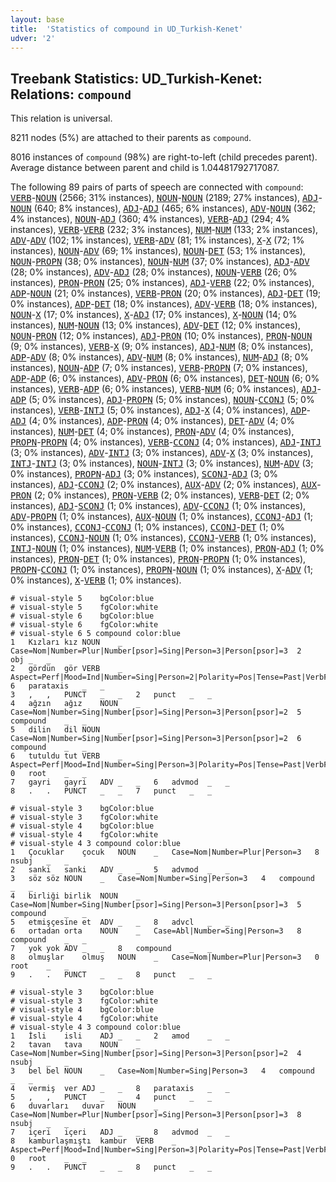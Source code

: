 ```yaml
---
layout: base
title:  'Statistics of compound in UD_Turkish-Kenet'
udver: '2'
---
```


## Treebank Statistics: UD_Turkish-Kenet: Relations: `compound`

This relation is universal.

8211 nodes (5%) are attached to their parents as `compound`.

8016 instances of `compound` (98%) are right-to-left (child precedes parent).
Average distance between parent and child is 1.04481792717087.

The following 89 pairs of parts of speech are connected with `compound`: <tt><a href="tr_kenet-pos-VERB.html">VERB</a></tt>-<tt><a href="tr_kenet-pos-NOUN.html">NOUN</a></tt> (2566; 31% instances), <tt><a href="tr_kenet-pos-NOUN.html">NOUN</a></tt>-<tt><a href="tr_kenet-pos-NOUN.html">NOUN</a></tt> (2189; 27% instances), <tt><a href="tr_kenet-pos-ADJ.html">ADJ</a></tt>-<tt><a href="tr_kenet-pos-NOUN.html">NOUN</a></tt> (640; 8% instances), <tt><a href="tr_kenet-pos-ADJ.html">ADJ</a></tt>-<tt><a href="tr_kenet-pos-ADJ.html">ADJ</a></tt> (465; 6% instances), <tt><a href="tr_kenet-pos-ADV.html">ADV</a></tt>-<tt><a href="tr_kenet-pos-NOUN.html">NOUN</a></tt> (362; 4% instances), <tt><a href="tr_kenet-pos-NOUN.html">NOUN</a></tt>-<tt><a href="tr_kenet-pos-ADJ.html">ADJ</a></tt> (360; 4% instances), <tt><a href="tr_kenet-pos-VERB.html">VERB</a></tt>-<tt><a href="tr_kenet-pos-ADJ.html">ADJ</a></tt> (294; 4% instances), <tt><a href="tr_kenet-pos-VERB.html">VERB</a></tt>-<tt><a href="tr_kenet-pos-VERB.html">VERB</a></tt> (232; 3% instances), <tt><a href="tr_kenet-pos-NUM.html">NUM</a></tt>-<tt><a href="tr_kenet-pos-NUM.html">NUM</a></tt> (133; 2% instances), <tt><a href="tr_kenet-pos-ADV.html">ADV</a></tt>-<tt><a href="tr_kenet-pos-ADV.html">ADV</a></tt> (102; 1% instances), <tt><a href="tr_kenet-pos-VERB.html">VERB</a></tt>-<tt><a href="tr_kenet-pos-ADV.html">ADV</a></tt> (81; 1% instances), <tt><a href="tr_kenet-pos-X.html">X</a></tt>-<tt><a href="tr_kenet-pos-X.html">X</a></tt> (72; 1% instances), <tt><a href="tr_kenet-pos-NOUN.html">NOUN</a></tt>-<tt><a href="tr_kenet-pos-ADV.html">ADV</a></tt> (69; 1% instances), <tt><a href="tr_kenet-pos-NOUN.html">NOUN</a></tt>-<tt><a href="tr_kenet-pos-DET.html">DET</a></tt> (53; 1% instances), <tt><a href="tr_kenet-pos-NOUN.html">NOUN</a></tt>-<tt><a href="tr_kenet-pos-PROPN.html">PROPN</a></tt> (38; 0% instances), <tt><a href="tr_kenet-pos-NOUN.html">NOUN</a></tt>-<tt><a href="tr_kenet-pos-NUM.html">NUM</a></tt> (37; 0% instances), <tt><a href="tr_kenet-pos-ADJ.html">ADJ</a></tt>-<tt><a href="tr_kenet-pos-ADV.html">ADV</a></tt> (28; 0% instances), <tt><a href="tr_kenet-pos-ADV.html">ADV</a></tt>-<tt><a href="tr_kenet-pos-ADJ.html">ADJ</a></tt> (28; 0% instances), <tt><a href="tr_kenet-pos-NOUN.html">NOUN</a></tt>-<tt><a href="tr_kenet-pos-VERB.html">VERB</a></tt> (26; 0% instances), <tt><a href="tr_kenet-pos-PRON.html">PRON</a></tt>-<tt><a href="tr_kenet-pos-PRON.html">PRON</a></tt> (25; 0% instances), <tt><a href="tr_kenet-pos-ADJ.html">ADJ</a></tt>-<tt><a href="tr_kenet-pos-VERB.html">VERB</a></tt> (22; 0% instances), <tt><a href="tr_kenet-pos-ADP.html">ADP</a></tt>-<tt><a href="tr_kenet-pos-NOUN.html">NOUN</a></tt> (21; 0% instances), <tt><a href="tr_kenet-pos-VERB.html">VERB</a></tt>-<tt><a href="tr_kenet-pos-PRON.html">PRON</a></tt> (20; 0% instances), <tt><a href="tr_kenet-pos-ADJ.html">ADJ</a></tt>-<tt><a href="tr_kenet-pos-DET.html">DET</a></tt> (19; 0% instances), <tt><a href="tr_kenet-pos-ADP.html">ADP</a></tt>-<tt><a href="tr_kenet-pos-DET.html">DET</a></tt> (18; 0% instances), <tt><a href="tr_kenet-pos-ADV.html">ADV</a></tt>-<tt><a href="tr_kenet-pos-VERB.html">VERB</a></tt> (18; 0% instances), <tt><a href="tr_kenet-pos-NOUN.html">NOUN</a></tt>-<tt><a href="tr_kenet-pos-X.html">X</a></tt> (17; 0% instances), <tt><a href="tr_kenet-pos-X.html">X</a></tt>-<tt><a href="tr_kenet-pos-ADJ.html">ADJ</a></tt> (17; 0% instances), <tt><a href="tr_kenet-pos-X.html">X</a></tt>-<tt><a href="tr_kenet-pos-NOUN.html">NOUN</a></tt> (14; 0% instances), <tt><a href="tr_kenet-pos-NUM.html">NUM</a></tt>-<tt><a href="tr_kenet-pos-NOUN.html">NOUN</a></tt> (13; 0% instances), <tt><a href="tr_kenet-pos-ADV.html">ADV</a></tt>-<tt><a href="tr_kenet-pos-DET.html">DET</a></tt> (12; 0% instances), <tt><a href="tr_kenet-pos-NOUN.html">NOUN</a></tt>-<tt><a href="tr_kenet-pos-PRON.html">PRON</a></tt> (12; 0% instances), <tt><a href="tr_kenet-pos-ADJ.html">ADJ</a></tt>-<tt><a href="tr_kenet-pos-PRON.html">PRON</a></tt> (10; 0% instances), <tt><a href="tr_kenet-pos-PRON.html">PRON</a></tt>-<tt><a href="tr_kenet-pos-NOUN.html">NOUN</a></tt> (9; 0% instances), <tt><a href="tr_kenet-pos-VERB.html">VERB</a></tt>-<tt><a href="tr_kenet-pos-X.html">X</a></tt> (9; 0% instances), <tt><a href="tr_kenet-pos-ADJ.html">ADJ</a></tt>-<tt><a href="tr_kenet-pos-NUM.html">NUM</a></tt> (8; 0% instances), <tt><a href="tr_kenet-pos-ADP.html">ADP</a></tt>-<tt><a href="tr_kenet-pos-ADV.html">ADV</a></tt> (8; 0% instances), <tt><a href="tr_kenet-pos-ADV.html">ADV</a></tt>-<tt><a href="tr_kenet-pos-NUM.html">NUM</a></tt> (8; 0% instances), <tt><a href="tr_kenet-pos-NUM.html">NUM</a></tt>-<tt><a href="tr_kenet-pos-ADJ.html">ADJ</a></tt> (8; 0% instances), <tt><a href="tr_kenet-pos-NOUN.html">NOUN</a></tt>-<tt><a href="tr_kenet-pos-ADP.html">ADP</a></tt> (7; 0% instances), <tt><a href="tr_kenet-pos-VERB.html">VERB</a></tt>-<tt><a href="tr_kenet-pos-PROPN.html">PROPN</a></tt> (7; 0% instances), <tt><a href="tr_kenet-pos-ADP.html">ADP</a></tt>-<tt><a href="tr_kenet-pos-ADP.html">ADP</a></tt> (6; 0% instances), <tt><a href="tr_kenet-pos-ADV.html">ADV</a></tt>-<tt><a href="tr_kenet-pos-PRON.html">PRON</a></tt> (6; 0% instances), <tt><a href="tr_kenet-pos-DET.html">DET</a></tt>-<tt><a href="tr_kenet-pos-NOUN.html">NOUN</a></tt> (6; 0% instances), <tt><a href="tr_kenet-pos-VERB.html">VERB</a></tt>-<tt><a href="tr_kenet-pos-ADP.html">ADP</a></tt> (6; 0% instances), <tt><a href="tr_kenet-pos-VERB.html">VERB</a></tt>-<tt><a href="tr_kenet-pos-NUM.html">NUM</a></tt> (6; 0% instances), <tt><a href="tr_kenet-pos-ADJ.html">ADJ</a></tt>-<tt><a href="tr_kenet-pos-ADP.html">ADP</a></tt> (5; 0% instances), <tt><a href="tr_kenet-pos-ADJ.html">ADJ</a></tt>-<tt><a href="tr_kenet-pos-PROPN.html">PROPN</a></tt> (5; 0% instances), <tt><a href="tr_kenet-pos-NOUN.html">NOUN</a></tt>-<tt><a href="tr_kenet-pos-CCONJ.html">CCONJ</a></tt> (5; 0% instances), <tt><a href="tr_kenet-pos-VERB.html">VERB</a></tt>-<tt><a href="tr_kenet-pos-INTJ.html">INTJ</a></tt> (5; 0% instances), <tt><a href="tr_kenet-pos-ADJ.html">ADJ</a></tt>-<tt><a href="tr_kenet-pos-X.html">X</a></tt> (4; 0% instances), <tt><a href="tr_kenet-pos-ADP.html">ADP</a></tt>-<tt><a href="tr_kenet-pos-ADJ.html">ADJ</a></tt> (4; 0% instances), <tt><a href="tr_kenet-pos-ADP.html">ADP</a></tt>-<tt><a href="tr_kenet-pos-PRON.html">PRON</a></tt> (4; 0% instances), <tt><a href="tr_kenet-pos-DET.html">DET</a></tt>-<tt><a href="tr_kenet-pos-ADV.html">ADV</a></tt> (4; 0% instances), <tt><a href="tr_kenet-pos-NUM.html">NUM</a></tt>-<tt><a href="tr_kenet-pos-DET.html">DET</a></tt> (4; 0% instances), <tt><a href="tr_kenet-pos-PRON.html">PRON</a></tt>-<tt><a href="tr_kenet-pos-ADV.html">ADV</a></tt> (4; 0% instances), <tt><a href="tr_kenet-pos-PROPN.html">PROPN</a></tt>-<tt><a href="tr_kenet-pos-PROPN.html">PROPN</a></tt> (4; 0% instances), <tt><a href="tr_kenet-pos-VERB.html">VERB</a></tt>-<tt><a href="tr_kenet-pos-CCONJ.html">CCONJ</a></tt> (4; 0% instances), <tt><a href="tr_kenet-pos-ADJ.html">ADJ</a></tt>-<tt><a href="tr_kenet-pos-INTJ.html">INTJ</a></tt> (3; 0% instances), <tt><a href="tr_kenet-pos-ADV.html">ADV</a></tt>-<tt><a href="tr_kenet-pos-INTJ.html">INTJ</a></tt> (3; 0% instances), <tt><a href="tr_kenet-pos-ADV.html">ADV</a></tt>-<tt><a href="tr_kenet-pos-X.html">X</a></tt> (3; 0% instances), <tt><a href="tr_kenet-pos-INTJ.html">INTJ</a></tt>-<tt><a href="tr_kenet-pos-INTJ.html">INTJ</a></tt> (3; 0% instances), <tt><a href="tr_kenet-pos-NOUN.html">NOUN</a></tt>-<tt><a href="tr_kenet-pos-INTJ.html">INTJ</a></tt> (3; 0% instances), <tt><a href="tr_kenet-pos-NUM.html">NUM</a></tt>-<tt><a href="tr_kenet-pos-ADV.html">ADV</a></tt> (3; 0% instances), <tt><a href="tr_kenet-pos-PROPN.html">PROPN</a></tt>-<tt><a href="tr_kenet-pos-ADJ.html">ADJ</a></tt> (3; 0% instances), <tt><a href="tr_kenet-pos-SCONJ.html">SCONJ</a></tt>-<tt><a href="tr_kenet-pos-ADJ.html">ADJ</a></tt> (3; 0% instances), <tt><a href="tr_kenet-pos-ADJ.html">ADJ</a></tt>-<tt><a href="tr_kenet-pos-CCONJ.html">CCONJ</a></tt> (2; 0% instances), <tt><a href="tr_kenet-pos-AUX.html">AUX</a></tt>-<tt><a href="tr_kenet-pos-ADV.html">ADV</a></tt> (2; 0% instances), <tt><a href="tr_kenet-pos-AUX.html">AUX</a></tt>-<tt><a href="tr_kenet-pos-PRON.html">PRON</a></tt> (2; 0% instances), <tt><a href="tr_kenet-pos-PRON.html">PRON</a></tt>-<tt><a href="tr_kenet-pos-VERB.html">VERB</a></tt> (2; 0% instances), <tt><a href="tr_kenet-pos-VERB.html">VERB</a></tt>-<tt><a href="tr_kenet-pos-DET.html">DET</a></tt> (2; 0% instances), <tt><a href="tr_kenet-pos-ADJ.html">ADJ</a></tt>-<tt><a href="tr_kenet-pos-SCONJ.html">SCONJ</a></tt> (1; 0% instances), <tt><a href="tr_kenet-pos-ADV.html">ADV</a></tt>-<tt><a href="tr_kenet-pos-CCONJ.html">CCONJ</a></tt> (1; 0% instances), <tt><a href="tr_kenet-pos-ADV.html">ADV</a></tt>-<tt><a href="tr_kenet-pos-PROPN.html">PROPN</a></tt> (1; 0% instances), <tt><a href="tr_kenet-pos-AUX.html">AUX</a></tt>-<tt><a href="tr_kenet-pos-NOUN.html">NOUN</a></tt> (1; 0% instances), <tt><a href="tr_kenet-pos-CCONJ.html">CCONJ</a></tt>-<tt><a href="tr_kenet-pos-ADJ.html">ADJ</a></tt> (1; 0% instances), <tt><a href="tr_kenet-pos-CCONJ.html">CCONJ</a></tt>-<tt><a href="tr_kenet-pos-CCONJ.html">CCONJ</a></tt> (1; 0% instances), <tt><a href="tr_kenet-pos-CCONJ.html">CCONJ</a></tt>-<tt><a href="tr_kenet-pos-DET.html">DET</a></tt> (1; 0% instances), <tt><a href="tr_kenet-pos-CCONJ.html">CCONJ</a></tt>-<tt><a href="tr_kenet-pos-NOUN.html">NOUN</a></tt> (1; 0% instances), <tt><a href="tr_kenet-pos-CCONJ.html">CCONJ</a></tt>-<tt><a href="tr_kenet-pos-VERB.html">VERB</a></tt> (1; 0% instances), <tt><a href="tr_kenet-pos-INTJ.html">INTJ</a></tt>-<tt><a href="tr_kenet-pos-NOUN.html">NOUN</a></tt> (1; 0% instances), <tt><a href="tr_kenet-pos-NUM.html">NUM</a></tt>-<tt><a href="tr_kenet-pos-VERB.html">VERB</a></tt> (1; 0% instances), <tt><a href="tr_kenet-pos-PRON.html">PRON</a></tt>-<tt><a href="tr_kenet-pos-ADJ.html">ADJ</a></tt> (1; 0% instances), <tt><a href="tr_kenet-pos-PRON.html">PRON</a></tt>-<tt><a href="tr_kenet-pos-DET.html">DET</a></tt> (1; 0% instances), <tt><a href="tr_kenet-pos-PRON.html">PRON</a></tt>-<tt><a href="tr_kenet-pos-PROPN.html">PROPN</a></tt> (1; 0% instances), <tt><a href="tr_kenet-pos-PROPN.html">PROPN</a></tt>-<tt><a href="tr_kenet-pos-CCONJ.html">CCONJ</a></tt> (1; 0% instances), <tt><a href="tr_kenet-pos-PROPN.html">PROPN</a></tt>-<tt><a href="tr_kenet-pos-NOUN.html">NOUN</a></tt> (1; 0% instances), <tt><a href="tr_kenet-pos-X.html">X</a></tt>-<tt><a href="tr_kenet-pos-ADV.html">ADV</a></tt> (1; 0% instances), <tt><a href="tr_kenet-pos-X.html">X</a></tt>-<tt><a href="tr_kenet-pos-VERB.html">VERB</a></tt> (1; 0% instances).


~~~ conllu
# visual-style 5	bgColor:blue
# visual-style 5	fgColor:white
# visual-style 6	bgColor:blue
# visual-style 6	fgColor:white
# visual-style 6 5 compound	color:blue
1	Kızları	kız	NOUN	_	Case=Nom|Number=Plur|Number[psor]=Sing|Person=3|Person[psor]=3	2	obj	_	_
2	gördün	gör	VERB	_	Aspect=Perf|Mood=Ind|Number=Sing|Person=2|Polarity=Pos|Tense=Past|VerbForm=Fin	6	parataxis	_	_
3	,	,	PUNCT	_	_	2	punct	_	_
4	ağzın	ağız	NOUN	_	Case=Nom|Number=Sing|Number[psor]=Sing|Person=3|Person[psor]=2	5	compound	_	_
5	dilin	dil	NOUN	_	Case=Nom|Number=Sing|Number[psor]=Sing|Person=3|Person[psor]=2	6	compound	_	_
6	tutuldu	tut	VERB	_	Aspect=Perf|Mood=Ind|Number=Sing|Person=3|Polarity=Pos|Tense=Past|VerbForm=Fin|Voice=Pass	0	root	_	_
7	gayri	gayri	ADV	_	_	6	advmod	_	_
8	.	.	PUNCT	_	_	7	punct	_	_

~~~


~~~ conllu
# visual-style 3	bgColor:blue
# visual-style 3	fgColor:white
# visual-style 4	bgColor:blue
# visual-style 4	fgColor:white
# visual-style 4 3 compound	color:blue
1	Çocuklar	çocuk	NOUN	_	Case=Nom|Number=Plur|Person=3	8	nsubj	_	_
2	sanki	sanki	ADV	_	_	5	advmod	_	_
3	söz	söz	NOUN	_	Case=Nom|Number=Sing|Person=3	4	compound	_	_
4	birliği	birlik	NOUN	_	Case=Nom|Number=Sing|Number[psor]=Sing|Person=3|Person[psor]=3	5	compound	_	_
5	etmişçesine	et	ADV	_	_	8	advcl	_	_
6	ortadan	orta	NOUN	_	Case=Abl|Number=Sing|Person=3	8	compound	_	_
7	yok	yok	ADV	_	_	8	compound	_	_
8	olmuşlar	olmuş	NOUN	_	Case=Nom|Number=Plur|Person=3	0	root	_	_
9	.	.	PUNCT	_	_	8	punct	_	_

~~~


~~~ conllu
# visual-style 3	bgColor:blue
# visual-style 3	fgColor:white
# visual-style 4	bgColor:blue
# visual-style 4	fgColor:white
# visual-style 4 3 compound	color:blue
1	İsli	isli	ADJ	_	_	2	amod	_	_
2	tavan	tava	NOUN	_	Case=Nom|Number=Sing|Number[psor]=Sing|Person=3|Person[psor]=2	4	nsubj	_	_
3	bel	bel	NOUN	_	Case=Nom|Number=Sing|Person=3	4	compound	_	_
4	vermiş	ver	ADJ	_	_	8	parataxis	_	_
5	,	,	PUNCT	_	_	4	punct	_	_
6	duvarları	duvar	NOUN	_	Case=Nom|Number=Plur|Number[psor]=Sing|Person=3|Person[psor]=3	8	nsubj	_	_
7	içeri	içeri	ADJ	_	_	8	advmod	_	_
8	kamburlaşmıştı	kambur	VERB	_	Aspect=Perf|Mood=Ind|Number=Sing|Person=3|Polarity=Pos|Tense=Past|VerbForm=Fin	0	root	_	_
9	.	.	PUNCT	_	_	8	punct	_	_

~~~



